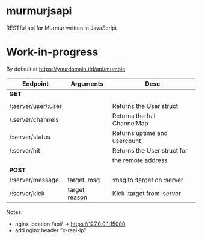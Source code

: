 # murmurjsapi
RESTful api for Murmur written in JavaScript

# Work-in-progress

By default at https://yourdomain.tld/api/mumble

| Endpoint              |    Arguments                  | Desc                          |
|---                    |---                            |---                            |
| **GET**               |                               |                               |
|                       |                               |                               |
| /:server/user/:user   |                               | Returns the User struct       |
| /:server/channels     |                               | Returns the full ChannelMap   |
| /:server/status       |                               | Returns uptime and usercount  |
| /:server/hit          |                               | Returns the User struct for   |
|                       |                               | the remote address            |
| **POST**              |                               |                               |
| /:server/message      | target, msg                   | :msg to :target on :server    |
| /:server/kick         | target, reason                | Kick :target from :server     |

Notes:
- nginx location /api/ -> https://127.0.0.1:15000
- add nginx header "x-real-ip"
